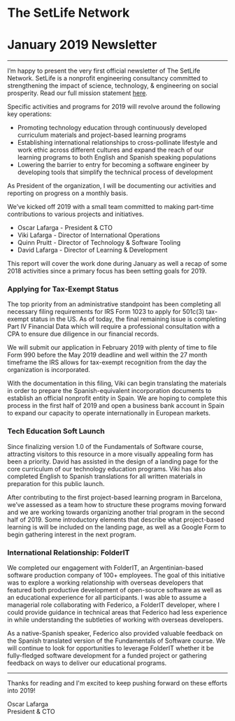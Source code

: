 # The SetLife Network
# January 2019 Newsletter
-------

I’m happy to present the very first official newsletter of The SetLife Network. SetLife is a nonprofit engineering consultancy committed to strengthening the impact of science, technology, & engineering on social prosperity. Read our full mission statement [here](https://setlife.network).

Specific activities and programs for 2019 will revolve around the following key operations:
- Promoting technology education through continuously developed curriculum materials and project-based learning programs
- Establishing international relationships to cross-pollinate lifestyle and work ethic across different cultures and expand the reach of our learning programs to both English and Spanish speaking populations
- Lowering the barrier to entry for becoming a software engineer by developing tools that simplify the technical process of development

As President of the organization, I will be documenting our activities and reporting on progress on a monthly basis. 

We’ve kicked off 2019 with a small team committed to making part-time contributions to various projects and initiatives.

- Oscar Lafarga - President & CTO
- Viki Lafarga - Director of International Operations
- Quinn Pruitt - Director of Technology & Software Tooling
- David Lafarga - Director of Learning & Development

This report will cover the work done during January as well a recap of some 2018 activities since a primary focus has been setting goals for 2019.

### Applying for Tax-Exempt Status

The top priority from an administrative standpoint has been completing all necessary filing requirements for IRS Form 1023 to apply for 501c(3) tax-exempt status in the US. As of today, the final remaining issue is completing Part IV Financial Data which will require a professional consultation with a CPA to ensure due diligence in our financial records.

We will submit our application in February 2019 with plenty of time to file Form 990 before the May 2019 deadline and well within the 27 month timeframe the IRS allows for tax-exempt recognition from the day the organization is incorporated.

With the documentation in this filing, Viki can begin translating the materials in order to prepare the Spanish-equivalent incorporation documents to establish an official nonprofit entity in Spain. We are hoping to complete this process in the first half of 2019 and open a business bank account in Spain to expand our capacity to operate internationally in European markets.

### Tech Education Soft Launch

Since finalizing version 1.0 of the Fundamentals of Software course, attracting visitors to this resource in a more visually appealing form has been a priority. David has assisted in the design of a landing page for the core curriculum of our technology education programs. Viki has also completed English to Spanish translations for all written materials in preparation for this public launch.

After contributing to the first project-based learning program in Barcelona, we’ve assessed as a team how to structure these programs moving forward and we are working towards organizing another trial program in the second half of 2019. Some introductory elements that describe what project-based learning is will be included on the landing page, as well as a Google Form to begin gathering interest in the next program.

### International Relationship: FolderIT

We completed our engagement with FolderIT, an Argentinian-based software production company of 100+ employees. The goal of this initiative was to explore a working relationship with overseas developers that featured both productive development of open-source software as well as an educational experience for all participants. I was able to assume a managerial role collaborating with Federico, a FolderIT developer, where I could provide guidance in technical areas that Federico had less experience in while understanding the subtleties of working with overseas developers. 

As a native-Spanish speaker, Federico also provided valuable feedback on the Spanish translated version of the Fundamentals of Software course. We will continue to look for opportunities to leverage FolderIT whether it be fully-fledged software development for a funded project or gathering feedback on ways to deliver our educational programs.

-------

Thanks for reading and I'm excited to keep pushing forward on these efforts into 2019!

Oscar Lafarga<br/>
President & CTO
